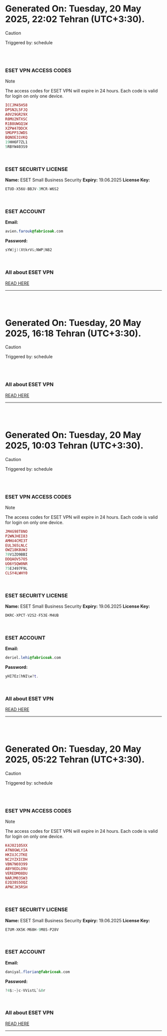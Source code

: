 # Generated On: Tuesday, 20 May 2025, 22:02 Tehran (UTC+3:30).

> [!CAUTION]
> Triggered by: schedule

<br><br>

### ESET VPN ACCESS CODES

> [!NOTE]
> The access codes for ESET VPN will expire in 24 hours.
> Each code is valid for login on only one device.

```ruby
ICCJM45H58
DPSN2L5FJQ
A0V29GR29X
R8MU2NTXSC
R1B8UWGQ1W
XZPW47DDCK
SMGPP3JWDS
BQNOE31VKQ
19HH6F7ZL1
5RBYW403S9
```

<br>

### ESET SECURITY LICENSE

**Name:** ESET Small Business Security
**Expiry:** 19.06.2025
**License Key:**

```POV-Ray SDL
ETUD-X56U-BBJV-3MCR-W6S2
```

<br>

### ESET ACCOUNT

**Email:**

```CSS
avien.farouk@fabricoak.com
```

**Password:**

```POV-Ray SDL
sYW]j)(XtkrV&;NWP|N82
```

<br>

### All about ESET VPN

[READ HERE](https://t.me/F_NiREvil/2113)

---

<br><br>

# Generated On: Tuesday, 20 May 2025, 16:18 Tehran (UTC+3:30).

> [!CAUTION]
> Triggered by: schedule

<br><br>

### All about ESET VPN

[READ HERE](https://t.me/F_NiREvil/2113)

---

<br><br>

# Generated On: Tuesday, 20 May 2025, 10:03 Tehran (UTC+3:30).

> [!CAUTION]
> Triggered by: schedule

<br><br>

### ESET VPN ACCESS CODES

> [!NOTE]
> The access codes for ESET VPN will expire in 24 hours.
> Each code is valid for login on only one device.

```ruby
JM4G98T8NO
P2WNJHEI83
AMHU4CMI3T
EUL365LNLC
OWZ18K8UWJ
78V1ZO9BBI
DDQAOV57O5
UO6Y5QW0NR
75EJ497F9L
CLSY4LWHY0
```

<br>

### ESET SECURITY LICENSE

**Name:** ESET Small Business Security
**Expiry:** 19.06.2025
**License Key:**

```POV-Ray SDL
DKRC-XPCT-V2S2-F53E-M4UB
```

<br>

### ESET ACCOUNT

**Email:**

```CSS
deriel.lehi@fabricoak.com
```

**Password:**

```POV-Ray SDL
yHI7Ez[hNI\w?t.
```

<br>

### All about ESET VPN

[READ HERE](https://t.me/F_NiREvil/2113)

---

<br><br>

# Generated On: Tuesday, 20 May 2025, 05:22 Tehran (UTC+3:30).

> [!CAUTION]
> Triggered by: schedule

<br><br>

### ESET VPN ACCESS CODES

> [!NOTE]
> The access codes for ESET VPN will expire in 24 hours.
> Each code is valid for login on only one device.

```ruby
K4J021O5XX
ATN8GWLYIA
HKIUJCJTKE
NC2YZXICDH
VBN7N69399
ABY9EDLO9U
VEREDMO8DU
NARJM03SW3
E2Q38S5OQZ
APNCJK5RSH
```

<br>

### ESET SECURITY LICENSE

**Name:** ESET Small Business Security
**Expiry:** 19.06.2025
**License Key:**

```POV-Ray SDL
E7UM-XK5K-M68H-9M8S-P28V
```

<br>

### ESET ACCOUNT

**Email:**

```CSS
daniyal.florian@fabricoak.com
```

**Password:**

```POV-Ray SDL
?4$:~}c-VVistL`&0r
```

<br>

### All about ESET VPN

[READ HERE](https://t.me/F_NiREvil/2113)

---

<br><br>

